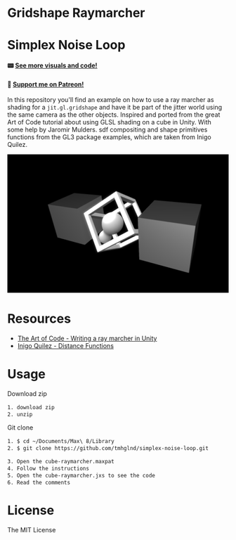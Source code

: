 # Gridshape Raymarcher
# Simplex Noise Loop

#### 📟 [See more visuals and code!](http://gumroad.com/tmhglnd)

#### 🙏 [Support me on Patreon!](https://www.patreon.com/bePatron?u=9649817)

In this repository you'll find an example on how to use a ray marcher as shading for a `jit.gl.gridshape` and have it be part of the jitter world using the same camera as the other objects. Inspired and ported from the great Art of Code tutorial about using GLSL shading on a cube in Unity. With some help by Jaromir Mulders. sdf compositing and shape primitives functions from the GL3 package examples, which are taken from Inigo Quilez.

![screenshot](./media/screenshot1.png)

# Resources

- [The Art of Code - Writing a ray marcher in Unity](https://youtu.be/S8AWd66hoCo)
- [Inigo Quilez - Distance Functions](https://www.iquilezles.org/www/articles/distfunctions/distfunctions.htm)

# Usage

Download zip
```
1. download zip
2. unzip
```
Git clone
```
1. $ cd ~/Documents/Max\ 8/Library
2. $ git clone https://github.com/tmhglnd/simplex-noise-loop.git
```

```
3. Open the cube-raymarcher.maxpat
4. Follow the instructions
5. Open the cube-raymarcher.jxs to see the code
6. Read the comments
```

# License

The MIT License
